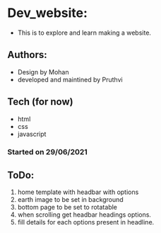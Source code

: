 # Dev_website:
* This is to explore and learn making a website.

## Authors:
* Design by Mohan
* developed and maintined by Pruthvi

## Tech (for now)
* html 
* css
* javascript

### Started on 29/06/2021

## ToDo:
1. home template with headbar with options
2. earth image to be set in background
3. bottom page to be set to rotatable
4. when scrolling get headbar headings options.
5. fill details for each options present in headline.
